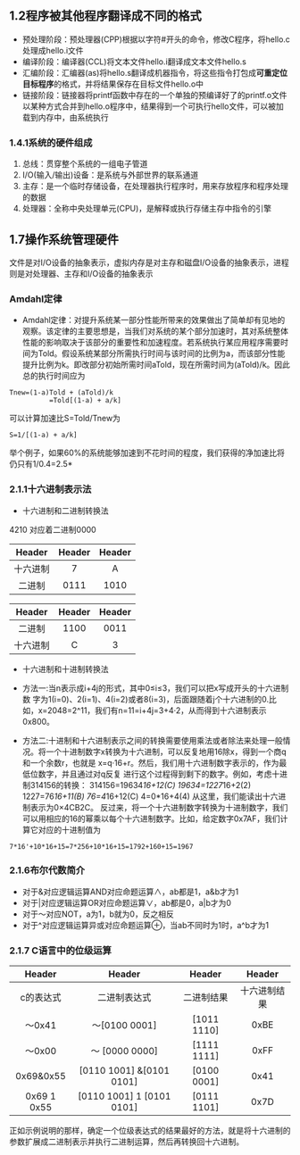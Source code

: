 ## 1.2程序被其他程序翻译成不同的格式
- 预处理阶段：预处理器(CPP)根据以字符#开头的命令，修改C程序，将hello.c处理成hello.i文件
- 编译阶段：编译器(CCL)将文本文件hello.i翻译成文本文件hello.s
- 汇编阶段：汇编器(as)将hello.s翻译成机器指令，将这些指令打包成**可重定位目标程序**的格式，并将结果保存在目标文件hello.o中
- 链接阶段：链接器将printf函数中存在的一个单独的预编译好了的printf.o文件以某种方式合并到hello.o程序中，结果得到一个可执行hello文件，可以被加载到内存中，由系统执行

### 1.4.1系统的硬件组成

1. 总线：贯穿整个系统的一组电子管道
2. I/O(输入/输出)设备：是系统与外部世界的联系通道
3. 主存：是一个临时存储设备，在处理器执行程序时，用来存放程序和程序处理的数据
4. 处理器：全称中央处理单元(CPU)，是解释或执行存储主存中指令的引擎
## 1.7操作系统管理硬件
文件是对I/O设备的抽象表示，虚拟内存是对主存和磁盘I/O设备的抽象表示，进程则是对处理器、主存和I/O设备的抽象表示
### Amdahl定律

- Amdahl定律：对提升系统某一部分性能所带来的效果做出了简单却有见地的观察。该定律的主要思想是，当我们对系统的某个部分加速时，其对系统整体性能的影响取决于该部分的重要性和加速程度。若系统执行某应用程序需要时间为Told。假设系统某部分所需执行时间与该时间的比例为a，而该部分性能提升比例为k。即改部分初始所需时间aTold，现在所需时间为(aTold)/k。因此总的执行时间应为
```
Tnew=(1-a)Told + (aTold)/k
          =Told[(1-a) + a/k]
```
可以计算加速比S=Told/Tnew为
```
S=1/[(1-a) + a/k]
```
举个例子，如果60%的系统能够加速到不花时间的程度，我们获得的净加速比将仍只有1/0.4=2.5*

### 2.1.1十六进制表示法
- 十六进制和二进制转换法

4210   对应着二进制0000

| Header | Header | Header |
|:----------:|:----------:|:----------:|
|        十六进制    |        7    |     A      |
|     二进制       |       0111     |     1010       |


| Header | Header | Header |
|:----------:|:----------:|:----------:|
|        二进制      |    1100        |      0011      |
|     十六进制        |    C        |       3     |

- 十六进制和十进制转换法
- 方法一:当n表示成i+4j的形式，其中0≤i≤3，我们可以把x写成开头的十六进制数
字为1(i=0)、2(i=1)、4(i=2)或者8(i=3)，后面跟随着j个十六进制的0.比如，x=2048=2^11，我们有n=11=i+4j=3+4·2，从而得到十六进制表示0x800。

- 方法二:十进制和十六进制表示之间的转换需要使用乘法或者除法来处理一般情况。将一个十进制数字x转换为十六进制，可以反复地用16除x，得到一个商q和一个余数r，也就是
x=q·16+r。然后，我们用十六进制数字表示的，作为最低位数字，并且通过对q反复
进行这个过程得到剩下的数字。例如，考虑十进制314156的转换：
314156=19634*16+12(C)
19634=1227*16+2(2)
1227=76*16+11(B)
76=4*16+12(C)
4=0*16+4(4)
从这里，我们能读出十六进制表示为0×4CB2C。
反过来，将一个十六进制数字转换为十进制数字，我们可以用相应的16的幂乘以每个十六进制数字。比如，给定数字0x7AF，我们计算它对应的十进制值为
```
7*16'+10*16+15=7*256+10*16+15=1792+160+15=1967
```
### 2.1.6布尔代数简介

- 对于&对应逻辑运算AND对应命题运算∧，ab都是1，a&b才为1
- 对于|对应逻辑运算OR对应命题运算∨，ab都是0，a|b才为0
- 对于～对应NOT，a为1，b就为0，反之相反
- 对于^对应逻辑运算异或对应命题运算⊕，当ab不同时为1时，a^b才为1

###  2.1.7 C语言中的位级运算
| Header | Header | Header | Header |
|:----------:|:----------:|:----------:|:----------:|
|    c的表达式        |     二进制表达式       |     二进制结果       |     十六进制结果       |
|     ～0x41       |       ～[0100 0001]     |     [1011 1110]       |    0xBE        |
|    ～0x00     |      ～  [0000 0000]      |       [1111 1111]        |    0xFF        |
|      0x69&0x55      |    [0110 1001] &[0101 0101]      |     [0100 0001]       |       0x41     |
|      0x69 1 0x55       |       [0110 1001] 1 [0101 0101]       |       [0111 1101]     |       0x7D     |

正如示例说明的那样，确定一个位级表达式的结果最好的方法，就是将十六进制的参数扩展成二进制表示并执行二进制运算，然后再转换回十六进制。










